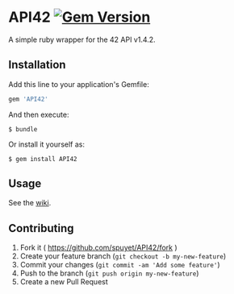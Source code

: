 # API42 [![Gem Version](https://badge.fury.io/rb/API42.svg)](http://badge.fury.io/rb/API42)

A simple ruby wrapper for the 42 API v1.4.2.

## Installation

Add this line to your application's Gemfile:

```ruby
gem 'API42'
```

And then execute:

    $ bundle

Or install it yourself as:

    $ gem install API42

## Usage

See the [wiki](https://github.com/spuyet/API-42/wiki/Usage).

## Contributing

1. Fork it ( https://github.com/spuyet/API42/fork )
2. Create your feature branch (`git checkout -b my-new-feature`)
3. Commit your changes (`git commit -am 'Add some feature'`)
4. Push to the branch (`git push origin my-new-feature`)
5. Create a new Pull Request

